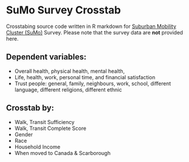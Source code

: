 # SuMo Survey Crosstab

Crosstabing source code written in R markdown for [Suburban Mobility Cluster (SuMo)](https://www.utsc.utoronto.ca/suburban-mobilities/) Survey. Please note that the survey data are **not** provided here.

## Dependent variables: 
- Overall health, physical health, mental health,
- Life, health, work, personal time, and financial satisfaction
- Trust people: general, family, neighbours, work, school, different language, different religions, different ethnic

## Crosstab by:
- Walk, Transit Sufficiency
- Walk, Transit Complete Score
- Gender
- Race
- Household Income
- When moved to Canada & Scarborough
